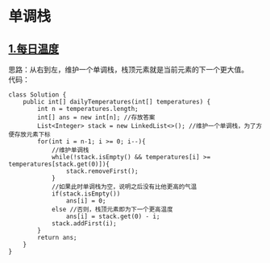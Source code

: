 # 单调栈

## [1.每日温度](https://leetcode.cn/problems/daily-temperatures/description/)
思路：从右到左，维护一个单调栈，栈顶元素就是当前元素的下一个更大值。  
代码：
```
class Solution {
    public int[] dailyTemperatures(int[] temperatures) {
        int n = temperatures.length;
        int[] ans = new int[n]; //存放答案
        List<Integer> stack = new LinkedList<>(); //维护一个单调栈，为了方便存放元素下标
        for(int i = n-1; i >= 0; i--){
            //维护单调栈
            while(!stack.isEmpty() && temperatures[i] >= temperatures[stack.get(0)]){
                stack.removeFirst();
            }
            //如果此时单调栈为空，说明之后没有比他更高的气温
            if(stack.isEmpty())
                ans[i] = 0;
            else //否则，栈顶元素即为下一个更高温度
                ans[i] = stack.get(0) - i;
            stack.addFirst(i);
        }
        return ans;
    }
}
```
